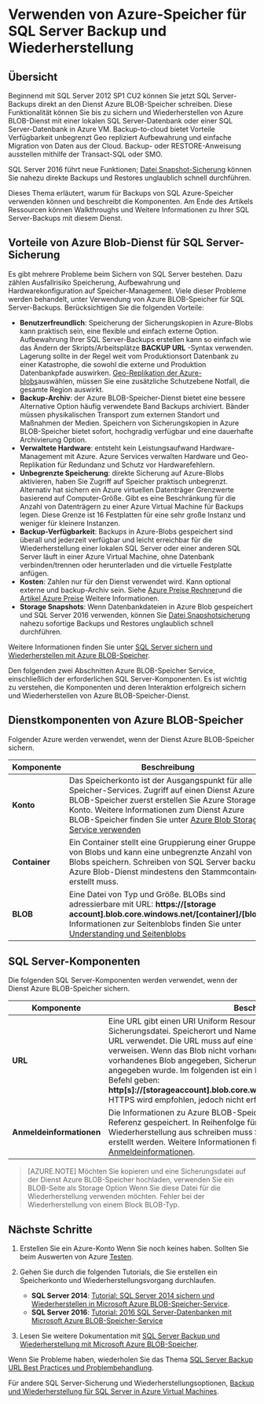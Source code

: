 <properties
    pageTitle="Verwenden von Azure-Speicher für SQL Server Backup und Wiederherstellen | Microsoft Azure"
    description="Informationen Sie zum Sichern von SQL Server auf Azure-Speicher. Erläutert die Vorteile von Datenbanken SQL Azure-Speicher sichern."
    services="virtual-machines-windows"
    documentationCenter=""
    authors="MikeRayMSFT"
    manager="jhubbard"
    tags="azure-service-management"/>

<tags
    ms.service="virtual-machines-windows"
    ms.devlang="na"
    ms.topic="article"
    ms.tgt_pltfrm="vm-windows-sql-server"
    ms.workload="infrastructure-services"
    ms.date="07/22/2016"
    ms.author="mikeray"/>

# <a name="use-azure-storage-for-sql-server-backup-and-restore"></a>Verwenden von Azure-Speicher für SQL Server Backup und Wiederherstellung

## <a name="overview"></a>Übersicht

Beginnend mit SQL Server 2012 SP1 CU2 können Sie jetzt SQL Server-Backups direkt an den Dienst Azure BLOB-Speicher schreiben. Diese Funktionalität können Sie bis zu sichern und Wiederherstellen von Azure BLOB-Dienst mit einer lokalen SQL Server-Datenbank oder einer SQL Server-Datenbank in Azure VM. Backup-to-cloud bietet Vorteile Verfügbarkeit unbegrenzt Geo repliziert Aufbewahrung und einfache Migration von Daten aus der Cloud. Backup- oder RESTORE-Anweisung ausstellen mithilfe der Transact-SQL oder SMO.

SQL Server 2016 führt neue Funktionen; [Datei Snapshot-Sicherung](http://msdn.microsoft.com/library/mt169363.aspx) können Sie nahezu direkte Backups und Restores unglaublich schnell durchführen.

Dieses Thema erläutert, warum für Backups von SQL Azure-Speicher verwenden können und beschreibt die Komponenten. Am Ende des Artikels Ressourcen können Walkthroughs und Weitere Informationen zu Ihrer SQL Server-Backups mit diesem Dienst.

## <a name="benefits-of-using-the-azure-blob-service-for-sql-server-backups"></a>Vorteile von Azure Blob-Dienst für SQL Server-Sicherung

Es gibt mehrere Probleme beim Sichern von SQL Server bestehen. Dazu zählen Ausfallrisiko Speicherung, Aufbewahrung und Hardwarekonfiguration auf Speicher-Management. Viele dieser Probleme werden behandelt, unter Verwendung von Azure BLOB-Speicher für SQL Server-Backups. Berücksichtigen Sie die folgenden Vorteile:

- **Benutzerfreundlich**: Speicherung der Sicherungskopien in Azure-Blobs kann praktisch sein, eine flexible und einfach externe Option. Aufbewahrung Ihrer SQL Server-Backups erstellen kann so einfach wie das Ändern der Skripts/Arbeitsplätze **BACKUP URL** -Syntax verwenden. Lagerung sollte in der Regel weit vom Produktionsort Datenbank zu einer Katastrophe, die sowohl die externe und Produktion Datenbankpfade auswirken. [Geo-Replikation der Azure-blobs](../storage/storage-redundancy.md)auswählen, müssen Sie eine zusätzliche Schutzebene Notfall, die gesamte Region auswirkt.
- **Backup-Archiv**: der Azure BLOB-Speicher-Dienst bietet eine bessere Alternative Option häufig verwendete Band Backups archiviert. Bänder müssen physikalischen Transport zum externen Standort und Maßnahmen der Medien. Speichern von Sicherungskopien in Azure BLOB-Speicher bietet sofort, hochgradig verfügbar und eine dauerhafte Archivierung Option.
- **Verwaltete Hardware**: entsteht kein Leistungsaufwand Hardware-Management mit Azure. Azure Services verwalten Hardware und Geo-Replikation für Redundanz und Schutz vor Hardwarefehlern.
- **Unbegrenzte Speicherung**: direkte Sicherung auf Azure-Blobs aktivieren, haben Sie Zugriff auf Speicher praktisch unbegrenzt. Alternativ hat sichern ein Azure virtuellen Datenträger Grenzwerte basierend auf Computer-Größe. Gibt es eine Beschränkung für die Anzahl von Datenträgern zu einer Azure Virtual Machine für Backups legen. Diese Grenze ist 16 Festplatten für eine sehr große Instanz und weniger für kleinere Instanzen.
- **Backup-Verfügbarkeit**: Backups in Azure-Blobs gespeichert sind überall und jederzeit verfügbar und leicht erreichbar für die Wiederherstellung einer lokalen SQL Server oder einer anderen SQL Server läuft in einer Azure Virtual Machine, ohne Datenbank verbinden/trennen oder herunterladen und die virtuelle Festplatte anfügen.
- **Kosten**: Zahlen nur für den Dienst verwendet wird. Kann optional externe und backup-Archiv sein. Siehe [Azure Preise Rechner](http://go.microsoft.com/fwlink/?LinkId=277060 "Rechner Preise")und die [Artikel Azure Preise](http://go.microsoft.com/fwlink/?LinkId=277059 "Preise Artikel") Weitere Informationen.
- **Storage Snapshots**: Wenn Datenbankdateien in Azure Blob gespeichert und SQL Server 2016 verwenden, können Sie [Datei Snapshotsicherung](http://msdn.microsoft.com/library/mt169363.aspx) nahezu sofortige Backups und Restores unglaublich schnell durchführen.

Weitere Informationen finden Sie unter [SQL Server sichern und Wiederherstellen mit Azure BLOB-Speicher](http://go.microsoft.com/fwlink/?LinkId=271617).

Den folgenden zwei Abschnitten Azure BLOB-Speicher Service, einschließlich der erforderlichen SQL Server-Komponenten. Es ist wichtig zu verstehen, die Komponenten und deren Interaktion erfolgreich sichern und Wiederherstellen von Azure BLOB-Speicher-Dienst.

## <a name="azure-blob-storage-service-components"></a>Dienstkomponenten von Azure BLOB-Speicher

Folgender Azure werden verwendet, wenn der Dienst Azure BLOB-Speicher sichern.

| Komponente               | Beschreibung                          |
|---------------------|-------------------------------|
| **Konto** | Das Speicherkonto ist der Ausgangspunkt für alle Speicher-Services. Zugriff auf einen Dienst Azure BLOB-Speicher zuerst erstellen Sie Azure Storage-Konto. Weitere Informationen zum Dienst Azure BLOB-Speicher finden Sie unter [Azure Blob Storage Service verwenden](https://azure.microsoft.com/develop/net/how-to-guides/blob-storage/) |
| **Container** | Ein Container stellt eine Gruppierung einer Gruppe von Blobs und kann eine unbegrenzte Anzahl von Blobs speichern. Schreiben von SQL Server backup Azure Blob-Dienst mindestens den Stammcontainer erstellt muss. |
| **BLOB** | Eine Datei von Typ und Größe. BLOBs sind adressierbare mit URL: **https://[storage account].blob.core.windows.net/[container]/[blob]**. Informationen zur Seitenblobs finden Sie unter [Understanding und Seitenblobs](http://msdn.microsoft.com/library/azure/ee691964.aspx) |

## <a name="sql-server-components"></a>SQL Server-Komponenten

Die folgenden SQL Server-Komponenten werden verwendet, wenn der Dienst Azure BLOB-Speicher sichern.

| Komponente               | Beschreibung                          |
|---------------------|-------------------------------|
| **URL** | Eine URL gibt einen URI Uniform Resource Identifier () in eine eindeutige Sicherungsdatei. Speicherort und Name der SQL Server-Sicherungsdatei ist die URL verwendet. Die URL muss auf eine tatsächliche Blob nicht nur Container verweisen. Wenn das Blob nicht vorhanden ist, wird es erstellt. Wenn ein vorhandenes Blob angegeben, Sicherung schlägt fehl, wenn die > WITH FORMAT angegeben wurde. Im folgenden ist ein Beispiel der URL Sie in der BACKUP-Befehl geben: **http[s]://[storageaccount].blob.core.windows.net/[container]/[FILENAME.bak]**. HTTPS wird empfohlen, jedoch nicht erforderlich. |
| **Anmeldeinformationen** | Die Informationen zu Azure BLOB-Speicherdienst authentifizieren wird als Referenz gespeichert.  In Reihenfolge für SQL Server-Backups Azure Blob oder Wiederherstellung aus schreiben muss SQL Server-Anmeldeinformationen erstellt werden. Weitere Informationen finden Sie in der [SQL Server-Anmeldeinformationen](https://msdn.microsoft.com/library/ms189522.aspx). |

> [AZURE.NOTE] Möchten Sie kopieren und eine Sicherungsdatei auf der Dienst Azure BLOB-Speicher hochladen, verwenden Sie ein BLOB-Seite als Storage Option Wenn Sie diese Datei für die Wiederherstellung verwenden möchten. Fehler bei der Wiederherstellung von einem Block BLOB-Typ.

## <a name="next-steps"></a>Nächste Schritte

1. Erstellen Sie ein Azure-Konto Wenn Sie noch keines haben. Sollten Sie beim Auswerten von Azure [Testen](https://azure.microsoft.com/free/).

1. Gehen Sie durch die folgenden Tutorials, die Sie erstellen ein Speicherkonto und Wiederherstellungsvorgang durchlaufen.

    - **SQL Server 2014**: [Tutorial: SQL Server 2014 sichern und Wiederherstellen in Microsoft Azure BLOB-Speicher-Service](https://msdn.microsoft.com/library/jj720558\(v=sql.120\).aspx).
    - **SQL Server 2016**: [Tutorial: 2016 SQL Server-Datenbanken mit Microsoft Azure BLOB-Speicher-Service](https://msdn.microsoft.com/library/dn466438.aspx)

1. Lesen Sie weitere Dokumentation mit [SQL Server Backup und Wiederherstellung mit Microsoft Azure BLOB-Speicher](https://msdn.microsoft.com/library/jj919148.aspx).

Wenn Sie Probleme haben, wiederholen Sie das Thema [SQL Server Backup URL Best Practices und Problembehandlung](https://msdn.microsoft.com/library/jj919149.aspx).

Für andere SQL Server-Sicherung und Wiederherstellungsoptionen, [Backup und Wiederherstellung für SQL Server in Azure Virtual Machines](../virtual-machines/virtual-machines-windows-sql-backup-recovery.md).
